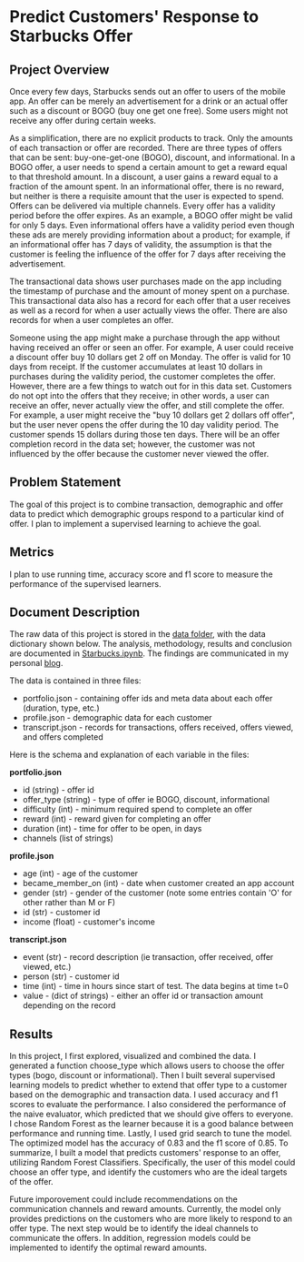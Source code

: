 # Predict Customers' Response to Starbucks Offer

## Project Overview

Once every few days, Starbucks sends out an offer to users of the mobile app. An offer can be merely an advertisement for a drink or an actual offer such as a discount or BOGO (buy one get one free). Some users might not receive any offer during certain weeks.

As a simplification, there are no explicit products to track. Only the amounts of each transaction or offer are recorded.
There are three types of offers that can be sent: buy-one-get-one (BOGO), discount, and informational. In a BOGO offer, a user needs to spend a certain amount to get a reward equal to that threshold amount. In a discount, a user gains a reward equal to a fraction of the amount spent. In an informational offer, there is no reward, but neither is there a requisite amount that the user is expected to spend. Offers can be delivered via multiple channels. Every offer has a validity period before the offer expires. As an example, a BOGO offer might be valid for only 5 days. Even informational offers have a validity period even though these ads are merely providing information about a product; for example, if an informational offer has 7 days of validity, the assumption is that the customer is feeling the influence of the offer for 7 days after receiving the advertisement.

The transactional data shows user purchases made on the app including the timestamp of purchase and the amount of money spent on a purchase. This transactional data also has a record for each offer that a user receives as well as a record for when a user actually views the offer. There are also records for when a user completes an offer.

Someone using the app might make a purchase through the app without having received an offer or seen an offer. For example, A user could receive a discount offer buy 10 dollars get 2 off on Monday. The offer is valid for 10 days from receipt. If the customer accumulates at least 10 dollars in purchases during the validity period, the customer completes the offer. However, there are a few things to watch out for in this data set. Customers do not opt into the offers that they receive; in other words, a user can receive an offer, never actually view the offer, and still complete the offer. For example, a user might receive the "buy 10 dollars get 2 dollars off offer", but the user never opens the offer during the 10 day validity period. The customer spends 15 dollars during those ten days. There will be an offer completion record in the data set; however, the customer was not influenced by the offer because the customer never viewed the offer.

## Problem Statement
The goal of this project is to combine transaction, demographic and offer data to predict which demographic groups respond to a particular kind of  offer. I plan to implement a supervised learning to achieve the goal.

## Metrics
I plan to use running time, accuracy score and f1 score to measure the performance of the supervised learners.

## Document Description
The raw data of this project is stored in the [data folder](https://github.com/iDataist/Predict-the-Customer-s-Response-to-Starbucks-Offer/tree/master/data), with the data dictionary shown below. The analysis, methodology, results and conclusion are documented in [Starbucks.ipynb](https://github.com/iDataist/Predict-the-Customer-s-Response-to-Starbucks-Offer/blob/master/Starbucks.ipynb). The findings are communicated in my personal [blog](https://idataist.com/2019/09/29/how-to-predict-customers-response-to-a-starbucks-offer/).

The data is contained in three files:

* portfolio.json - containing offer ids and meta data about each offer (duration, type, etc.)
* profile.json - demographic data for each customer
* transcript.json - records for transactions, offers received, offers viewed, and offers completed

Here is the schema and explanation of each variable in the files:

**portfolio.json**
* id (string) - offer id
* offer_type (string) - type of offer ie BOGO, discount, informational
* difficulty (int) - minimum required spend to complete an offer
* reward (int) - reward given for completing an offer
* duration (int) - time for offer to be open, in days
* channels (list of strings)

**profile.json**
* age (int) - age of the customer
* became_member_on (int) - date when customer created an app account
* gender (str) - gender of the customer (note some entries contain 'O' for other rather than M or F)
* id (str) - customer id
* income (float) - customer's income

**transcript.json**
* event (str) - record description (ie transaction, offer received, offer viewed, etc.)
* person (str) - customer id
* time (int) - time in hours since start of test. The data begins at time t=0
* value - (dict of strings) - either an offer id or transaction amount depending on the record

## Results
In this project, I first explored, visualized and combined the data. I generated a function choose_type which allows users to choose the offer types (bogo, discount or informational). Then I built several supervised learning models to predict whether to extend that offer type to a customer based on the demographic and transaction data. I used accuracy and f1 scores to evaluate the performance. I also considered the performance of the naive evaluator, which predicted that we should give offers to everyone. I chose Random Forest as the learner because it is a good balance between performance and running time. Lastly, I used grid search to tune the model. The optimized model has the accuracy of 0.83 and the f1 score of 0.85.
To summarize, I built a model that predicts customers' response to an offer, utilizing Random Forest Classifiers. Specifically, the user of this model could choose an offer type, and identify the customers who are the ideal targets of the offer.

Future imporovement could include recommendations on the communication channels and reward amounts. Currently, the model only provides predictions on the customers who are more likely to respond to an offer type. The next step would be to identify the ideal channels to communicate the offers. In addition, regression models could be implemented to identify the optimal reward amounts.
